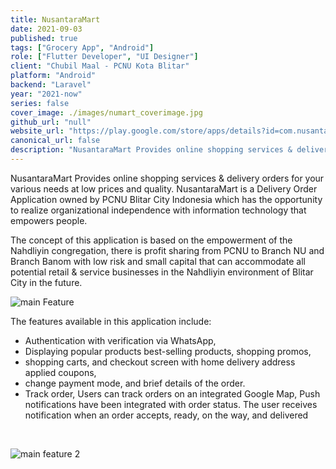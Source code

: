 ```yaml
---
title: NusantaraMart
date: 2021-09-03
published: true
tags: ["Grocery App", "Android"]
role: ["Flutter Developer", "UI Designer"]
client: "Chubil Maal - PCNU Kota Blitar"
platform: "Android" 
backend: "Laravel"
year: "2021-now"
series: false
cover_image: ./images/numart_coverimage.jpg
github_url: "null"
website_url: "https://play.google.com/store/apps/details?id=com.nusantaramart.user"
canonical_url: false
description: "NusantaraMart Provides online shopping services & delivery orders for your various needs at low prices and quality. "
---
```


NusantaraMart Provides online shopping services & delivery orders for your various needs at low prices and quality. NusantaraMart is a Delivery Order Application owned by PCNU Blitar City Indonesia which has the opportunity to realize organizational independence with information technology that empowers people. 

The concept of this application is based on the empowerment of the Nahdliyin congregation, there is profit sharing from PCNU to Branch NU and Branch Banom with low risk and small capital that can accommodate all potential retail & service businesses in the Nahdliyin environment of Blitar City in the future.
  
![main Feature](https://res.cloudinary.com/dvhxdwwld/image/upload/v1631927985/mockup_2_mfcvzk.png)


The features available in this application include:

 - Authentication with verification via WhatsApp, 
 - Displaying popular products best-selling products, shopping promos, 
 - shopping carts, and checkout screen with home delivery address applied coupons, 
 - change payment mode, and brief details of the order.
 - Track order, Users can track orders on an integrated Google Map, Push notifications have been integrated with order status. The user receives notification when an order accepts, ready, on the way, and delivered

<br>

![main feature 2](https://res.cloudinary.com/dvhxdwwld/image/upload/v1631926782/mockup_1_chtvm1.png)
